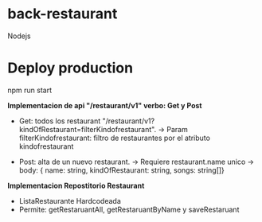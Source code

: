 # back-restaurant
Nodejs

# Deploy production
npm run start

**Implementacion de api "/restaurant/v1" verbo: Get y Post**

* Get: todos los restaurant "/restaurant/v1?kindOfRestaurant=filterKindofrestaurant".
-> Param filterKindofrestaurant: filtro de restaurantes por el atributo kindofrestaurant

* Post: alta de un nuevo restaurant.
-> Requiere restaurant.name unico
-> body: { name: string, kindOfRestaurant: string, songs: string[]}

**Implementacion Repostitorio Restaurant**

* ListaRestaurante Hardcodeada
* Permite: getRestaruantAll, getRestaruantByName y saveRestaruant